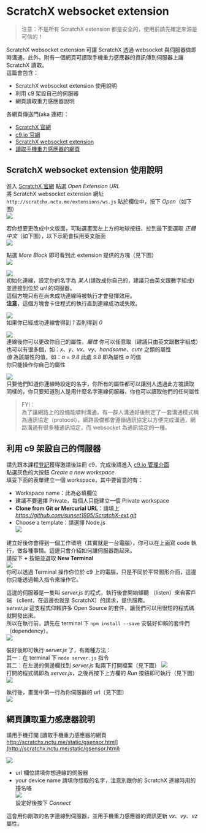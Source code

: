 # ScratchX websocket extension

> 注意：不是所有 ScratchX extension 都是安全的，使用前請先確定來源是可信的！

ScratchX websocket extension 可讓 ScratchX 透過 websocket 與伺服器做即時溝通。此外，附有一個網頁可讀取手機重力感應器的資訊傳到伺服器上讓 ScratchX 讀取。  
這篇會包含：
- ScratchX websocket extension 使用說明
- 利用 c9 架設自己的伺服器
- 網頁讀取重力感應器說明

各網頁傳送門(aka 連結)：
- [ScratchX 官網](http://scratchx.org/)
- [c9.io 官網](https://c9.io/)
- [ScratchX websocket extension](http://sunset1995.github.io/ScratchX-ext/extensions/ws.js)
- [讀取手機重力感應器的網頁](http://sunset1995.github.io/ScratchX-ext/static/gsensor.html)



## ScratchX websocket extension 使用說明
進入 [ScratchX 官網](http://scratchx.org/) 點選 _Open Extension URL_  
將 ScratchX websocket extension 網址 `http://scratchx.nctu.me/extensions/ws.js` 貼於欄位中，按下 _Open_（如下圖）  
![](images/1.png)  

若你想要更改成中文版面，可點選畫面左上方的地球按鈕，拉到最下面選取 _正體中文_（如下圖），以下示範會採用英文版面  
![](images/2.png)  

點選 _More Block_ 即可看到此 extension 提供的方塊（見下圖）  
![](images/3.png)  

![](images/block-init.png)  
初始化連線，設定你的名字為 _某人_(請改成你自己的，建議只由英文跟數字組成) 並連接到位於 _url_ 的伺服器。  
這個方塊只有在尚未成功連線時被執行才會發揮效用。  
__注意__，這個方塊會卡住程式的執行直到連線成功或失敗。  

![](images/block-succ.png)  
如果你已經成功連線會得到 _1_ 否則得到 _0_  

![](images/block-let.png)  
連線後你可以更改你自己的屬性，_屬性_ 你可以任意取（建議只由英文跟數字組成）也可以有很多個，如：_x_、_y_、_vx_、_vy_、_handsome_、_cute_ 之類的屬性  
_值_ 為該屬性的值，如：_a_ = _9.8_ 此處 _9.8_ 即為屬性 _a_ 的值  
你只能操作你自己的屬性  

![](images/block-get.png)  
只要他們知道你連線時設定的名字，你所有的屬性都可以讓別人透過此方塊讀取  
同樣的，你只要知道別人是用什麼名字連線伺服器，你也可以讀取他們的任何屬性  

> FYI：  
> 為了讓網路上的設備能順利溝通，有一群人溝通好後制定了一套溝通模式稱為通訊協定（protocol）。網路設備都會遵循通訊協定以方便完成溝通，網路溝通有很多種通訊協定，而 websocket 為通訊協定的一種。  



## 利用 c9 架設自己的伺服器
請先跟本課程[登記](https://goo.gl/forms/gGBU4VakhcMdlTUA2)獲得邀請後註冊 c9，完成後請進入 [c9.io 管理介面](https://c9.io/)  
點選灰色的大按鈕 _Create a new workspace_  
填妥下面的表單建立一個 workspace，其中要留意的有：
- Workspace name：此為必填欄位
- 建議不要選擇 Private，每個人只能建立一個 Private workspace
- __Clone from Git or Mercurial URL__：請填上 _https://github.com/sunset1995/ScratchX-ext.git_
- Choose a template：請選擇 Node.js  
![](images/c9-form.png)  

建立好後你會得到一個工作環境（其實就是一台電腦），你可以在上面寫 code 執行，做各種事情。這邊只會介紹如何讓伺服器跑起來。  
請按下 __+__ 按鈕並選取 __New Terminal__  
![](images/c9-terminal.png)  
你可以透過 Terminal 操作你位於 c9 上的電腦，只是不同於平常圖形介面，這邊你只能透過輸入指令來操作它。  

這邊的伺服器是一隻叫 _server.js_ 的程式，執行後會開始傾聽 （listen）來自客戶端 （client，在這邊也就是 ScratchX）的請求，提供服務。  
_server.js_ 這支程式仰賴許多 Open Source 的套件，讓我們可以用很短的程式碼就開發出來。  
所以在執行前，請先在 terminal 下 `npm install --save` 安裝好仰賴的套件們（dependency）。  
![](images/c9-npm.png)  

裝好後即可執行 _server.js_ 了，有兩種方法：  
其一：在 terminal 下 `node server.js` 指令  
其二：在左邊的側邊欄找到 _server.js_ 點兩下打開檔案（見下圖）
![](images/c9-open.png)  
打開的程式碼即為 _server.js_，之後再按下上方欄的 _Run_ 按鈕即可執行（見下圖）  
![](images/c9-run.png)  

執行後，畫面中第一行為你伺服器的 url（見下圖）  
![](images/c9-url.png)  



## 網頁讀取重力感應器說明
請用手機打開 [讀取手機重力感應器的網頁 http://scratchx.nctu.me/static/gsensor.html](http://scratchx.nctu.me/static/gsensor.html)

![](images/mobile_qr.png)  
- url 欄位請填你想連線的伺服器  
- your device name 請填你想取的名字，注意別跟你的 ScratchX 連線時用的撞名咯    
![](images/g-1.png)  
設定好後按下 _Connect_  

這會用你剛取的名字連線到伺服器，並用手機重力感應器的資訊更新 _vx_、_vy_、_vz_ 屬性。  
